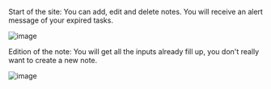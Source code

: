  
 Start of the site: You can add, edit and delete notes. You will receive an alert message of your expired tasks.
 
 
![image](https://user-images.githubusercontent.com/72446237/147338138-cfa87bce-87d4-40e5-a953-531df7c13c1f.png)


 Edition of the note: You will get all the inputs already fill up, you don't really want to create a new note.

 
![image](https://user-images.githubusercontent.com/72446237/147338232-8f10ddb4-25ad-4559-9a0d-83bc80397700.png)

